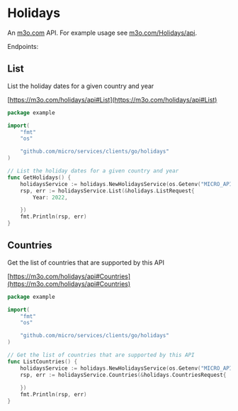 # Holidays

An [m3o.com](https://m3o.com) API. For example usage see [m3o.com/Holidays/api](https://m3o.com/Holidays/api).

Endpoints:

## List

List the holiday dates for a given country and year


[https://m3o.com/holidays/api#List](https://m3o.com/holidays/api#List)

```go
package example

import(
	"fmt"
	"os"

	"github.com/micro/services/clients/go/holidays"
)

// List the holiday dates for a given country and year
func GetHolidays() {
	holidaysService := holidays.NewHolidaysService(os.Getenv("MICRO_API_TOKEN"))
	rsp, err := holidaysService.List(&holidays.ListRequest{
		Year: 2022,

	})
	fmt.Println(rsp, err)
}
```
## Countries

Get the list of countries that are supported by this API


[https://m3o.com/holidays/api#Countries](https://m3o.com/holidays/api#Countries)

```go
package example

import(
	"fmt"
	"os"

	"github.com/micro/services/clients/go/holidays"
)

// Get the list of countries that are supported by this API
func ListCountries() {
	holidaysService := holidays.NewHolidaysService(os.Getenv("MICRO_API_TOKEN"))
	rsp, err := holidaysService.Countries(&holidays.CountriesRequest{
		
	})
	fmt.Println(rsp, err)
}
```
